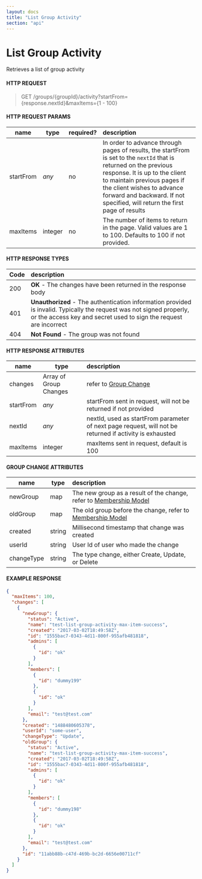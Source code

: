 ```yaml
---
layout: docs
title: "List Group Activity"
section: "api"
---
```


# List Group Activity

Retrieves a list of group activity

#### HTTP REQUEST

> GET /groups/{groupId}/activity?startFrom={response.nextId}&maxItems={1 - 100}

#### HTTP REQUEST PARAMS

name          | type          | required?   | description |
 ------------ | ------------- | ----------- | :---------- |
startFrom     | *any*         | no          | In order to advance through pages of results, the startFrom is set to the `nextId` that is returned on the previous response.  It is up to the client to maintain previous pages if the client wishes to advance forward and backward.   If not specified, will return the first page of results |
maxItems      | integer       | no          | The number of items to return in the page.  Valid values are 1 to 100. Defaults to 100 if not provided. |

#### HTTP RESPONSE TYPES

Code          | description |
 ------------ | :---------- |
200           | **OK** - The changes have been returned in the response body|
401           | **Unauthorized** - The authentication information provided is invalid.  Typically the request was not signed properly, or the access key and secret used to sign the request are incorrect |
404           | **Not Found** - The group was not found |

#### HTTP RESPONSE ATTRIBUTES

name          | type          | description |
 ------------ | ------------- | :---------- |
changes        | Array of Group Changes | refer to [Group Change](#group-change) |
startFrom     | *any*         | startFrom sent in request, will not be returned if not provided |
nextId        | *any*         | nextId, used as startFrom parameter of next page request, will not be returned if activity is exhausted |
maxItems      | integer       | maxItems sent in request, default is 100 |

#### GROUP CHANGE ATTRIBUTES <a id="group-change"></a>

name          | type          | description |
 ------------ | ------------- | :---------- |
newGroup      | map           | The new group as a result of the change, refer to [Membership Model]("/api/membership-model") |
oldGroup      | map           | The old group before the change, refer to [Membership Model]("/api/membership-model") |
created       | string        | Millisecond timestamp that change was created
userId        | string        | User Id of user who made the change |
changeType    | string        | The type change, either Create, Update, or Delete |

#### EXAMPLE RESPONSE

```json
{
  "maxItems": 100,
  "changes": [
    {
      "newGroup": {
        "status": "Active",
        "name": "test-list-group-activity-max-item-success",
        "created": "2017-03-02T18:49:58Z",
        "id": "1555bac7-0343-4d11-800f-955afb481818",
        "admins": [
          {
            "id": "ok"
          }
        ],
        "members": [
          {
            "id": "dummy199"
          },
          {
            "id": "ok"
          }
        ],
        "email": "test@test.com"
      },
      "created": "1488480605378",
      "userId": "some-user",
      "changeType": "Update",
      "oldGroup": {
        "status": "Active",
        "name": "test-list-group-activity-max-item-success",
        "created": "2017-03-02T18:49:58Z",
        "id": "1555bac7-0343-4d11-800f-955afb481818",
        "admins": [
          {
            "id": "ok"
          }
        ],
        "members": [
          {
            "id": "dummy198"
          },
          {
            "id": "ok"
          }
        ],
        "email": "test@test.com"
      },
      "id": "11abb88b-c47d-469b-bc2d-6656e00711cf"
    }
  ]
}
```
